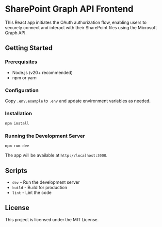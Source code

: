 # SharePoint Graph API Frontend

This React app initiates the OAuth authorization flow, enabling users to securely connect and interact with their SharePoint files using the Microsoft Graph API.

## Getting Started

### Prerequisites

- Node.js (v20+ recommended)
- npm or yarn

### Configuration

Copy `.env.example` to `.env` and update environment variables as needed.

### Installation

```bash
npm install
```

### Running the Development Server

```bash
npm run dev
```

The app will be available at `http://localhost:3000`.

## Scripts

- `dev` - Run the development server
- `build` - Build for production
- `lint` - Lint the code

## License

This project is licensed under the MIT License.

